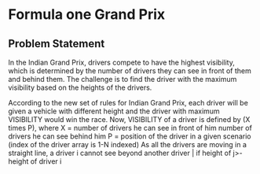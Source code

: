 # Formula one Grand Prix
## Problem Statement
In the Indian Grand Prix, drivers compete to have the highest visibility, which is determined by the number of drivers they can see in front of them and behind them. The challenge is to find the driver with the maximum visibility based on the heights of the drivers.

According to the new set of rules for Indian Grand Prix, each driver will be given a vehicle with different height and the driver with maximum VISIBILITY would win the race.
Now, VISIBILITY of a driver is defined by (X times P), where
X = number of drivers he can see in front of him number of drivers he can see behind him
P = position of the driver in a given scenario (index of the driver array is 1-N indexed)
As all the drivers are moving in a straight line, a driver i cannot see beyond another driver | if height of j>-height of driver i
